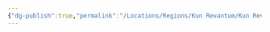 ```yaml
---
{"dg-publish":true,"permalink":"/Locations/Regions/Kun Revantum/Kun Revantum Settlements/Revantum Nova/Lower Ring/West by West Lightning Rail/"}
---
```


